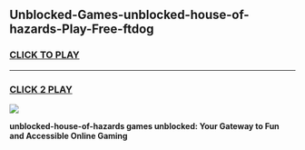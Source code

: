 
## Unblocked-Games-unblocked-house-of-hazards-Play-Free-ftdog
<h3>
<a href="https://premium76.site?title=unblocked-house-of-hazards&ref=23A">CLICK TO PLAY</a></h3>
<hr>

<h3>
<a href="https://premium76.site?title=unblocked-house-of-hazards&ref=23A">CLICK 2 PLAY</a>
  
</h3>

<a href="https://premium76.site?title=unblocked-house-of-hazards&ref=23A"><img src="https://clearcache.store/games.png"></a>


**unblocked-house-of-hazards games unblocked: Your Gateway to Fun and Accessible Online Gaming**
